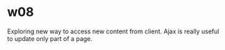 # w08
Exploring new way to access new content from client.
Ajax is really useful to update only part of a page.